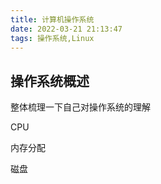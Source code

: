```yaml
---
title: 计算机操作系统
date: 2022-03-21 21:13:47
tags: 操作系统,Linux
---
```


## 操作系统概述

整体梳理一下自己对操作系统的理解


CPU

内存分配

磁盘
